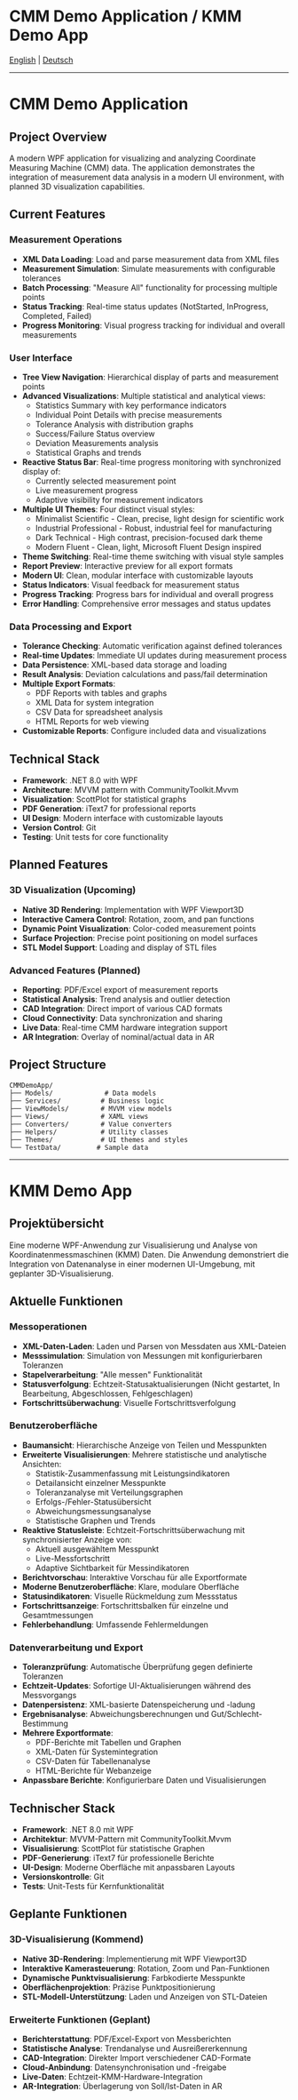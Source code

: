 # CMM Demo Application / KMM Demo App

[English](#english) | [Deutsch](#deutsch)

---

<a name="english"></a>
# CMM Demo Application

## Project Overview
A modern WPF application for visualizing and analyzing Coordinate Measuring Machine (CMM) data. The application demonstrates the integration of measurement data analysis in a modern UI environment, with planned 3D visualization capabilities.

## Current Features

### Measurement Operations
- **XML Data Loading**: Load and parse measurement data from XML files
- **Measurement Simulation**: Simulate measurements with configurable tolerances
- **Batch Processing**: "Measure All" functionality for processing multiple points
- **Status Tracking**: Real-time status updates (NotStarted, InProgress, Completed, Failed)
- **Progress Monitoring**: Visual progress tracking for individual and overall measurements

### User Interface
- **Tree View Navigation**: Hierarchical display of parts and measurement points
- **Advanced Visualizations**: Multiple statistical and analytical views:
  - Statistics Summary with key performance indicators
  - Individual Point Details with precise measurements
  - Tolerance Analysis with distribution graphs
  - Success/Failure Status overview
  - Deviation Measurements analysis
  - Statistical Graphs and trends
- **Reactive Status Bar**: Real-time progress monitoring with synchronized display of:
  - Currently selected measurement point
  - Live measurement progress
  - Adaptive visibility for measurement indicators
- **Multiple UI Themes**: Four distinct visual styles:
  - Minimalist Scientific - Clean, precise, light design for scientific work
  - Industrial Professional - Robust, industrial feel for manufacturing
  - Dark Technical - High contrast, precision-focused dark theme
  - Modern Fluent - Clean, light, Microsoft Fluent Design inspired
- **Theme Switching**: Real-time theme switching with visual style samples
- **Report Preview**: Interactive preview for all export formats
- **Modern UI**: Clean, modular interface with customizable layouts
- **Status Indicators**: Visual feedback for measurement status
- **Progress Tracking**: Progress bars for individual and overall progress
- **Error Handling**: Comprehensive error messages and status updates

### Data Processing and Export
- **Tolerance Checking**: Automatic verification against defined tolerances
- **Real-time Updates**: Immediate UI updates during measurement process
- **Data Persistence**: XML-based data storage and loading
- **Result Analysis**: Deviation calculations and pass/fail determination
- **Multiple Export Formats**:
  - PDF Reports with tables and graphs
  - XML Data for system integration
  - CSV Data for spreadsheet analysis
  - HTML Reports for web viewing
- **Customizable Reports**: Configure included data and visualizations

## Technical Stack
- **Framework**: .NET 8.0 with WPF
- **Architecture**: MVVM pattern with CommunityToolkit.Mvvm
- **Visualization**: ScottPlot for statistical graphs
- **PDF Generation**: iText7 for professional reports
- **UI Design**: Modern interface with customizable layouts
- **Version Control**: Git
- **Testing**: Unit tests for core functionality

## Planned Features

### 3D Visualization (Upcoming)
- **Native 3D Rendering**: Implementation with WPF Viewport3D
- **Interactive Camera Control**: Rotation, zoom, and pan functions
- **Dynamic Point Visualization**: Color-coded measurement points
- **Surface Projection**: Precise point positioning on model surfaces
- **STL Model Support**: Loading and display of STL files

### Advanced Features (Planned)
- **Reporting**: PDF/Excel export of measurement reports
- **Statistical Analysis**: Trend analysis and outlier detection
- **CAD Integration**: Direct import of various CAD formats
- **Cloud Connectivity**: Data synchronization and sharing
- **Live Data**: Real-time CMM hardware integration support
- **AR Integration**: Overlay of nominal/actual data in AR

## Project Structure
```
CMMDemoApp/
├── Models/             # Data models
├── Services/          # Business logic
├── ViewModels/        # MVVM view models
├── Views/             # XAML views
├── Converters/        # Value converters
├── Helpers/           # Utility classes
├── Themes/            # UI themes and styles
└── TestData/         # Sample data
```

---

<a name="deutsch"></a>
# KMM Demo App

## Projektübersicht
Eine moderne WPF-Anwendung zur Visualisierung und Analyse von Koordinatenmessmaschinen (KMM) Daten. Die Anwendung demonstriert die Integration von Datenanalyse in einer modernen UI-Umgebung, mit geplanter 3D-Visualisierung.

## Aktuelle Funktionen

### Messoperationen
- **XML-Daten-Laden**: Laden und Parsen von Messdaten aus XML-Dateien
- **Messsimulation**: Simulation von Messungen mit konfigurierbaren Toleranzen
- **Stapelverarbeitung**: "Alle messen" Funktionalität
- **Statusverfolgung**: Echtzeit-Statusaktualisierungen (Nicht gestartet, In Bearbeitung, Abgeschlossen, Fehlgeschlagen)
- **Fortschrittsüberwachung**: Visuelle Fortschrittsverfolgung

### Benutzeroberfläche
- **Baumansicht**: Hierarchische Anzeige von Teilen und Messpunkten
- **Erweiterte Visualisierungen**: Mehrere statistische und analytische Ansichten:
  - Statistik-Zusammenfassung mit Leistungsindikatoren
  - Detailansicht einzelner Messpunkte
  - Toleranzanalyse mit Verteilungsgraphen
  - Erfolgs-/Fehler-Statusübersicht
  - Abweichungsmessungsanalyse
  - Statistische Graphen und Trends
- **Reaktive Statusleiste**: Echtzeit-Fortschrittsüberwachung mit synchronisierter Anzeige von:
  - Aktuell ausgewähltem Messpunkt
  - Live-Messfortschritt
  - Adaptive Sichtbarkeit für Messindikatoren
- **Berichtvorschau**: Interaktive Vorschau für alle Exportformate
- **Moderne Benutzeroberfläche**: Klare, modulare Oberfläche
- **Statusindikatoren**: Visuelle Rückmeldung zum Messstatus
- **Fortschrittsanzeige**: Fortschrittsbalken für einzelne und Gesamtmessungen
- **Fehlerbehandlung**: Umfassende Fehlermeldungen

### Datenverarbeitung und Export
- **Toleranzprüfung**: Automatische Überprüfung gegen definierte Toleranzen
- **Echtzeit-Updates**: Sofortige UI-Aktualisierungen während des Messvorgangs
- **Datenpersistenz**: XML-basierte Datenspeicherung und -ladung
- **Ergebnisanalyse**: Abweichungsberechnungen und Gut/Schlecht-Bestimmung
- **Mehrere Exportformate**:
  - PDF-Berichte mit Tabellen und Graphen
  - XML-Daten für Systemintegration
  - CSV-Daten für Tabellenanalyse
  - HTML-Berichte für Webanzeige
- **Anpassbare Berichte**: Konfigurierbare Daten und Visualisierungen

## Technischer Stack
- **Framework**: .NET 8.0 mit WPF
- **Architektur**: MVVM-Pattern mit CommunityToolkit.Mvvm
- **Visualisierung**: ScottPlot für statistische Graphen
- **PDF-Generierung**: iText7 für professionelle Berichte
- **UI-Design**: Moderne Oberfläche mit anpassbaren Layouts
- **Versionskontrolle**: Git
- **Tests**: Unit-Tests für Kernfunktionalität

## Geplante Funktionen

### 3D-Visualisierung (Kommend)
- **Native 3D-Rendering**: Implementierung mit WPF Viewport3D
- **Interaktive Kamerasteuerung**: Rotation, Zoom und Pan-Funktionen
- **Dynamische Punktvisualisierung**: Farbkodierte Messpunkte
- **Oberflächenprojektion**: Präzise Punktpositionierung
- **STL-Modell-Unterstützung**: Laden und Anzeigen von STL-Dateien

### Erweiterte Funktionen (Geplant)
- **Berichterstattung**: PDF/Excel-Export von Messberichten
- **Statistische Analyse**: Trendanalyse und Ausreißererkennung
- **CAD-Integration**: Direkter Import verschiedener CAD-Formate
- **Cloud-Anbindung**: Datensynchronisation und -freigabe
- **Live-Daten**: Echtzeit-KMM-Hardware-Integration
- **AR-Integration**: Überlagerung von Soll/Ist-Daten in AR

